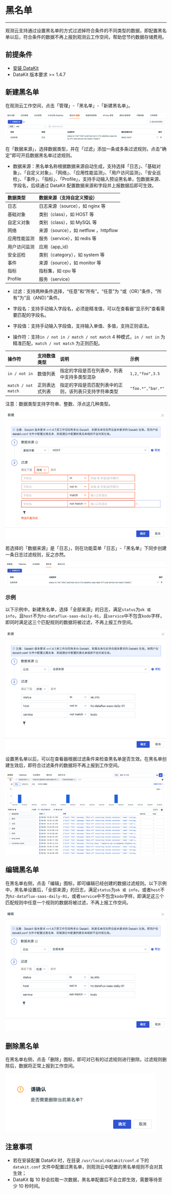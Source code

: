 # 黑名单
---

观测云支持通过设置黑名单的方式过滤掉符合条件的不同类型的数据，即配置黑名单以后，符合条件的数据不再上报到观测云工作空间，帮助您节约数据存储费用。

## 前提条件

- [安装 DataKit](../datakit/datakit-install.md)
- DataKit 版本要求 >= 1.4.7

## 新建黑名单

在观测云工作空间，点击「管理」-「黑名单」-「新建黑名单」。

![](img/5.blacklist_1.png)

在「数据来源」，选择数据类型，并在「过滤」添加一条或多条过滤规则，点击"确定"即可开启数据黑名单过滤规则。

- 数据来源：黑名单名称根据数据来源自动生成，支持选择「日志」、「基础对象」、「自定义对象」、「网络」、「应用性能监测」、「用户访问监测」、「安全巡检」、「事件」、「指标」、「Profile」，支持手动输入预设黑名单，包数据来源、字段名，后续通过 DataKit 配置数据来源和字段并上报数据后即可生效。

| 数据类型     | 数据来源（支持自定义预设）            |
| :----------- | :------------------------------------ |
| 日志         | 日志来源（source），如 nginx 等       |
| 基础对象     | 类别（class），如 HOST 等             |
| 自定义对象   | 类别（class），如 MySQL 等            |
| 网络         | 来源（source），如 netflow ，httpflow |
| 应用性能监测 | 服务（service），如 redis 等          |
| 用户访问监测 | 应用（app_id）                        |
| 安全巡检     | 类别（category），如 system 等        |
| 事件         | 来源（source），如 monitor 等         |
| 指标         | 指标集，如 cpu 等                     |
| Profile      | 服务（service）                       |

- 过滤：支持两种条件选择，“任意”和“所有”。“任意”为 “或（OR）”条件，“所有”为“且（AND）”条件。

- 字段名：支持手动输入字段名，必须是精准值，可以在查看器“显示列”查看需要匹配的字段名。

- 字段值：支持手动输入字段值，支持输入单值、多值，支持正则语法。

- 操作符：支持`in / not in / match / not match` 4 种模式，`in / not in` 为精准匹配，`match / not match` 为正则匹配。

| 操作符              | 支持数值类型   | 说明                                                   | 示例              |
| :------------------ | :------------- | :----------------------------------------------------- | :---------------- |
| `in / not in`       | 数值列表       | 指定的字段是否在列表中，列表中支持多类型混杂           | `1,2,"foo",3.5`   |
| `match / not match` | 正则表达式列表 | 指定的字段是否匹配列表中的正则，该列表只支持字符串类型 | `"foo.*","bar.*"` |

注意：数据类型支持字符串、整数、浮点这几种类型。

![](img/5.blacklist_1.2.png)

若选择的「数据来源」是「日志」，则在功能菜单「日志」-「黑名单」下同步创建一条日志过滤规则，反之亦然。

![](img/5.blacklist_1.1.png)





### 示例

以下示例中，新建黑名单，选择「全部来源」的日志，满足`status`为`ok 或 info`，且`host`不为`hz-dataflux-saas-daily-01`，且`service`中不包含`kodo`字样，即同时满足这三个匹配规则的数据将被过滤，不再上报工作空间。

![](img/5.blacklist_2.png)

设置黑名单以后，可以在查看器根据过滤条件来检查黑名单是否生效。在黑名单创建生效后，即符合过滤条件的数据将不再上报到工作空间。



![](img/5.blacklist_4.png)

## 编辑黑名单

在黑名单右侧，点击「编辑」图标，即可编辑已经创建的数据过滤规则。以下示例中，黑名单设置后，「全部来源」的日志，满足`status`为`ok 或 info`，或者`host`不为`hz-dataflux-saas-daily-01`，或者`service`中不包含`kodo`字样，即满足这三个匹配规则中任意一个规则的数据将被过滤，不再上报工作空间。

![](img/5.blacklist_3.png)

## 删除黑名单

在黑名单右侧，点击「删除」图标，即可对已有的过滤规则进行删除。过滤规则删除后，数据将正常上报到工作空间。

![](img/5.blacklist_5.png)



## 注意事项

- 若在安装配置 DataKit 时，在目录 `/usr/local/datakit/conf.d` 下的  `datakit.conf` 文件中配置过黑名单，则观测云中配置的黑名单规则不会对其生效；
- DataKit 每 10 秒会拉取一次数据，黑名单配置后不会立即生效，需要等待至少 10 秒时间。
